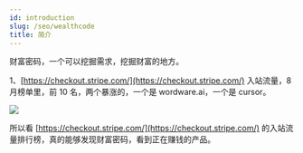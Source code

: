```yaml
---
id: introduction
slug: /seo/wealthcode
title: 简介
---
```

财富密码，一个可以挖掘需求，挖掘财富的地方。

1、[https://checkout.stripe.com/](https://checkout.stripe.com/) 入站流量，8 月榜单里，前 10 名，两个暴涨的，一个是 wordware.ai，一个是 cursor。

![](https://images.lummstudio.com/images/2024/09/miniclass/wealthcode-01.webp)

所以看 [https://checkout.stripe.com/](https://checkout.stripe.com/) 的入站流量排行榜，真的能够发现财富密码，看到正在赚钱的产品。